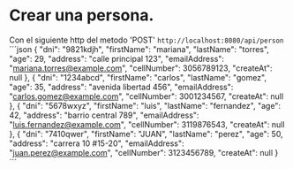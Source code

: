 # Crear una persona.
Con el siguiente http del metodo 'POST' `http://localhost:8080/api/person`
´´´json
{
    "dni": "9821kdjh",
    "firstName": "mariana",
    "lastName": "torres",
    "age": 29,
    "address": "calle principal 123",
    "emailAddress": "mariana.torres@example.com",
    "cellNumber": 3056789123,
    "createAt": null
},
{
    "dni": "1234abcd",
    "firstName": "carlos",
    "lastName": "gomez",
    "age": 35,
    "address": "avenida libertad 456",
    "emailAddress": "carlos.gomez@example.com",
    "cellNumber": 3001234567,
    "createAt": null
},
{
    "dni": "5678wxyz",
    "firstName": "luis",
    "lastName": "fernandez",
    "age": 42,
    "address": "barrio central 789",
    "emailAddress": "luis.fernandez@example.com",
    "cellNumber": 3119876543,
    "createAt": null
},
{
    "dni": "7410qwer",
    "firstName": "JUAN",
    "lastName": "perez",
    "age": 50,
    "address": "carrera 10 #15-20",
    "emailAddress": "juan.perez@example.com",
    "cellNumber": 3123456789,
    "createAt": null
}
´´´


